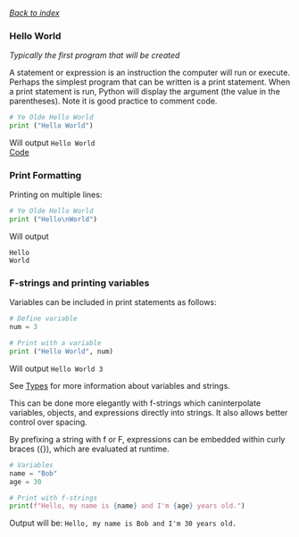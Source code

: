 *[Back to index](<..\readme.md>)*

### Hello World
*Typically the first program that will be created*  

A statement or expression is an instruction the computer will run or execute. Perhaps the simplest program that can be written is a print statement. When a print statement is run, Python will display the argument (the value in the parentheses). Note it is good practice to comment code.

```python
# Ye Olde Hello World
print ("Hello World")
```
Will output `Hello World`  
[Code](<..\Code Snips\1.0 Hello World.py>)

### Print Formatting
Printing on multiple lines:

```python
# Ye Olde Hello World
print ("Hello\nWorld")
```
Will output  
```
Hello 
World
```

### F-strings and printing variables
Variables can be included in print statements as follows:
```python
# Define variable
num = 3

# Print with a variable
print ("Hello World", num)
```
Will output `Hello World 3`

See [Types](<1.2 Types.md>) for more information about variables and strings. 

This can be done more elegantly with f-strings which caninterpolate variables, objects, and expressions directly into strings. It also allows better control over spacing.

By prefixing a string with f or F, expressions can be embedded within curly braces ({}), which are evaluated at runtime.

```python
# Variables
name = "Bob"
age = 30

# Print with f-strings
print(f"Hello, my name is {name} and I'm {age} years old.")
```
Output will be: `Hello, my name is Bob and I'm 30 years old.`
